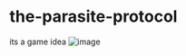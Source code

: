 # the-parasite-protocol
its a game idea 
![image](https://github.com/QwerMotion/the-parasite-protocol/assets/84264245/89ad9669-a16f-4f55-a390-4cc5d6ed4d29)
